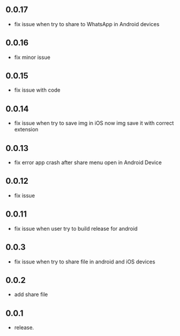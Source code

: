 ## 0.0.17

- fix issue when try to share to WhatsApp in Android devices
## 0.0.16

- fix minor issue

## 0.0.15

- fix issue with code

## 0.0.14

- fix issue when try to save img in iOS now img save it with correct extension

## 0.0.13

- fix error app crash after share menu open in Android Device

## 0.0.12

- fix issue

## 0.0.11

- fix issue when user try to build release for android

## 0.0.3

- fix issue when try to share file in android and iOS devices

## 0.0.2

- add share file

## 0.0.1

- release.
